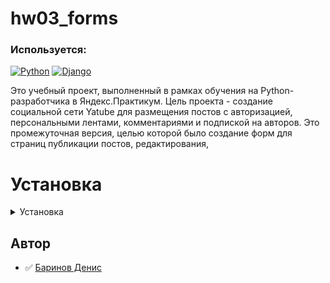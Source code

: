 # hw03_forms

### Используется:

[![Python](https://img.shields.io/badge/-Python_3.7.9-464646??style=flat-square&logo=Python)](https://www.python.org/downloads/)
[![Django](https://img.shields.io/badge/-Django-464646??style=flat-square&logo=Django)](https://www.djangoproject.com/)

Это учебный проект, выполненный в рамках обучения на Python-разработчика в Яндекс.Практикум. Цель проекта - создание cоциальной сети Yatube для размещения постов с авторизацией, персональными лентами, комментариями и подпиской на авторов. 
Это промежуточная версия, целью которой было создание форм для страниц публикации постов, редактирования,

# Установка
<details><summary>Установка</summary>
 
_На Mac или Linux используем Bash_
_Для Windows PowerShell_

#### Клонируем репозиторий на локальную машину:
```
https://github.com/PythonGun/api_yamdb
git clone git@github.com:PythonGun/api_yamdb.git
```

#### Создаем и активируем виртуальное окружение:
Для Mac или Linux
```
python3 -m venv venv
source venv/bin/activate
```

Для Windows
```
python -m venv venv
source venv/Scripts/activate
```

#### Устанавливаем зависимости:
```
pip install -r requirements.txt
```

#### Запускаем миграции:
```
python manage.py migrate
```

#### Запускаем проект:
```
python manage.py runserver
```
</details>

## Автор
- :white_check_mark: [Баринов Денис](https://github.com/PythonGun)
